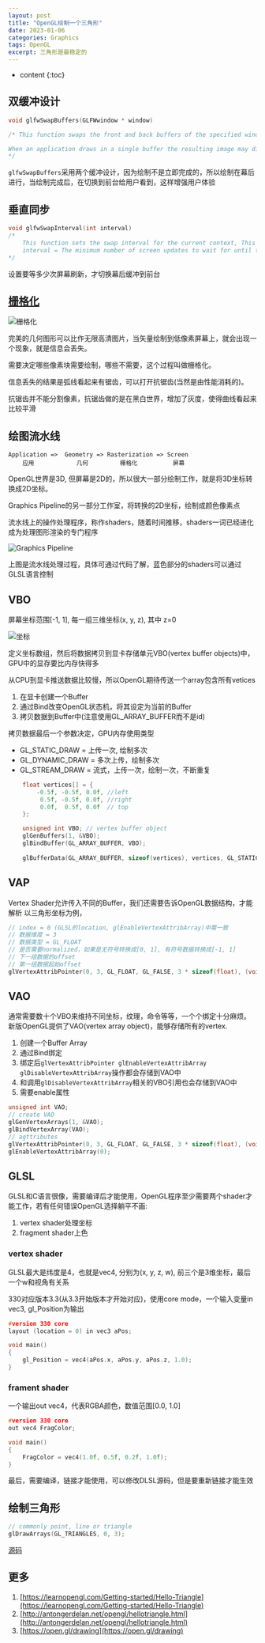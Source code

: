 ```yaml
---
layout: post
title: "OpenGL绘制一个三角形"
date: 2023-01-06
categories: Graphics
tags: OpenGL
excerpt: 三角形是最稳定的
---
```


* content
{:toc}

## 双缓冲设计

```cpp
void glfwSwapBuffers(GLFWwindow * window)

/* This function swaps the front and back buffers of the specified window. If the swap interval is greater than zero, the GPU driver waits the specified number of screen updates before swapping the buffers.

When an application draws in a single buffer the resulting image may display flickering issues. This is because the resulting output image is not drawn in an instant, but drawn pixel by pixel and usually from left to right and top to bottom. Because this image is not displayed at an instant to the user while still being rendered to, the result may contain artifacts. To circumvent these issues, windowing applications apply a double buffer for rendering. The front buffer contains the final output image that is shown at the screen, while all the rendering commands draw to the back buffer. As soon as all the rendering commands are finished we swap the back buffer to the front buffer so the image can be displayed without still being rendered to, removing all the aforementioned artifacts.
*/
```

`glfwSwapBuffers`采用两个缓冲设计，因为绘制不是立即完成的，所以绘制在幕后进行，当绘制完成后，在切换到前台给用户看到，这样增强用户体验

## 垂直同步

```cpp
void glfwSwapInterval(int interval) 
/* 
    This function sets the swap interval for the current context, This is sometimes called 'vertical synchronization', 'vertical retrace synchronization' or 'vsync', 
    interval = The minimum number of screen updates to wait for until the buffers are swapped by glfwSwapBuffers 
*/
```

设置要等多少次屏幕刷新，才切换幕后缓冲到前台

## [栅格化](https://en.wikipedia.org/wiki/Rasterisation)

![栅格化]({{site.static}}/images/opengl-top-left-triangle-rasterization-rule.gif)

完美的几何图形可以比作无限高清图片，当矢量绘制到低像素屏幕上，就会出现一个现象，就是信息会丢失。

需要决定哪些像素块需要绘制，哪些不需要，这个过程叫做栅格化。

信息丢失的结果是弧线看起来有锯齿，可以打开抗锯齿(当然是由性能消耗的)。

抗锯齿并不能分割像素，抗锯齿做的是在黑白世界，增加了灰度，使得曲线看起来比较平滑

## 绘图流水线

```
Application =>  Geometry => Rasterization => Screen
    应用            几何         栅格化          屏幕
```

OpenGL世界是3D, 但屏幕是2D的，所以很大一部分绘制工作，就是将3D坐标转换成2D坐标。

Graphics Pipeline的另一部分工作室，将转换的2D坐标，绘制成颜色像素点

流水线上的操作处理程序，称作shaders，随着时间推移，shaders一词已经进化成为处理图形渲染的专门程序

![Graphics Pipeline]({{site.static}}/images/opengl-graphics-pipeline.png)

上图是流水线处理过程，具体可通过代码了解，蓝色部分的shaders可以通过GLSL语言控制

## VBO

屏幕坐标范围[-1, 1], 每一组三维坐标(x, y, z), 其中 z=0

![坐标]({{site.static}}/images/opengl-triangle-vertex-buffer.png)

定义坐标数组，然后将数据拷贝到显卡存储单元VBO(vertex buffer objects)中，GPU中的显存要比内存快得多

从CPU到显卡推送数据比较慢，所以OpenGL期待传送一个array包含所有vetices

1. 在显卡创建一个Buffer
2. 通过Bind改变OpenGL状态机，将其设定为当前的Buffer
3. 拷贝数据到Buffer中(注意使用GL_ARRAY_BUFFER而不是id)

拷贝数据最后一个参数决定，GPU内存使用类型
* GL_STATIC_DRAW = 上传一次, 绘制多次
* GL_DYNAMIC_DRAW = 多次上传，绘制多次
* GL_STREAM_DRAW = 流式，上传一次，绘制一次，不断重复

```cpp
    float vertices[] = {
        -0.5f, -0.5f, 0.0f, //left
         0.5f, -0.5f, 0.0f, //right
         0.0f,  0.5f, 0.0f  // top
    };

    unsigned int VBO; // vertex buffer object
    glGenBuffers(1, &VBO);
    glBindBuffer(GL_ARRAY_BUFFER, VBO);
    
    glBufferData(GL_ARRAY_BUFFER, sizeof(vertices), vertices, GL_STATIC_DRAW);
```

## VAP

Vertex Shader允许传入不同的Buffer，我们还需要告诉OpenGL数据结构，才能解析
以三角形坐标为例，

```cpp
// index = 0 (GLSL的location, glEnableVertexAttribArray)中需一致
// 数据维度 = 3
// 数据类型 = GL_FLOAT
// 是否需要normalized，如果是无符号转换成[0, 1], 有符号数据转换成[-1, 1]
// 下一组数据的offset
// 第一组数据起始offset
glVertexAttribPointer(0, 3, GL_FLOAT, GL_FALSE, 3 * sizeof(float), (void*)0);
```

## VAO

通常需要数十个VBO来维持不同坐标，纹理，命令等等，一个个绑定十分麻烦。
新版OpenGL提供了VAO(vertex array object)，能够存储所有的vertex.

1. 创建一个Buffer Array
2. 通过Bind绑定
3. 绑定后`glVertexAttribPointer glEnableVertexAttribArray glDisableVertexAttribArray`操作都会存储到VAO中
4. 和调用`glDisableVertexAttribArray`相关的VBO引用也会存储到VAO中
5. 需要enable属性

```cpp
unsigned int VAO;
// create VAO
glGenVertexArrays(1, &VAO);
glBindVertexArray(VAO);
// agttributes
glVertexAttribPointer(0, 3, GL_FLOAT, GL_FALSE, 3 * sizeof(float), (void*)0);
glEnableVertexAttribArray(0);
```

## GLSL

GLSL和C语言很像，需要编译后才能使用，OpenGL程序至少需要两个shader才能工作，若有任何错误OpenGL选择躺平不画:

1. vertex shader处理坐标
2. fragment shader上色

### vertex shader

GLSL最大是纬度是4，也就是vec4, 分别为(x, y, z, w), 前三个是3维坐标，最后一个w和视角有关系

330对应版本3.3(从3.3开始版本才开始对应)，使用core mode，一个输入变量in vec3, gl_Position为输出

```cpp
#version 330 core
layout (location = 0) in vec3 aPos;

void main()
{
    gl_Position = vec4(aPos.x, aPos.y, aPos.z, 1.0);
}
```

### frament shader

一个输出out vec4，代表RGBA颜色，数值范围[0.0, 1.0]

```cpp
#version 330 core
out vec4 FragColor;

void main()
{
    FragColor = vec4(1.0f, 0.5f, 0.2f, 1.0f);
} 
```

最后，需要编译，链接才能使用，可以修改DLSL源码，但是要重新链接才能生效

## 绘制三角形

```cpp
// commonly point, line or triangle
glDrawArrays(GL_TRIANGLES, 0, 3);
```

[源码](https://github.com/geemaple/learning/blob/main/learn_opengl/learn_opengl/lesson/lesson_02_triangle.cpp)

## 更多

1. [https://learnopengl.com/Getting-started/Hello-Triangle](https://learnopengl.com/Getting-started/Hello-Triangle)
2. [http://antongerdelan.net/opengl/hellotriangle.html](http://antongerdelan.net/opengl/hellotriangle.html)
3. [https://open.gl/drawing](https://open.gl/drawing)